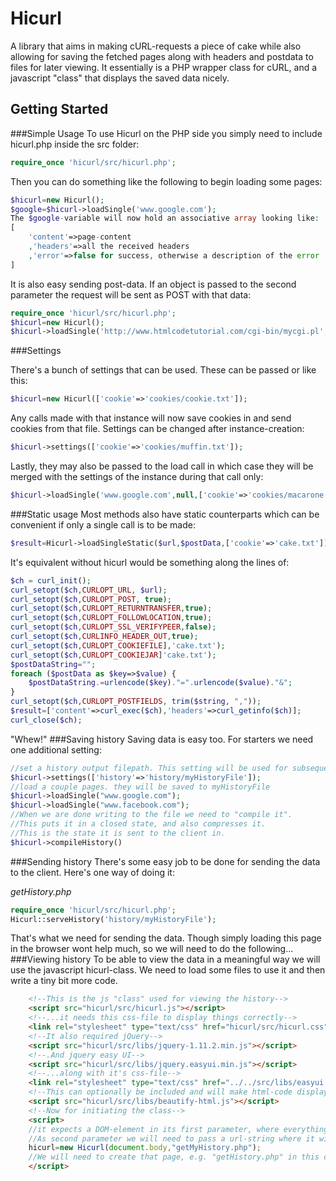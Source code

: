 # Hicurl
A library that aims in making cURL-requests a piece of cake while also allowing for saving the fetched pages along with headers and postdata to files for later viewing.
It essentially is a PHP wrapper class for cURL, and a javascript "class" that displays the saved data nicely.


## Getting Started
###Simple Usage
To use Hicurl on the PHP side you simply need to include hicurl.php inside the src folder:

````php
require_once 'hicurl/src/hicurl.php';
````

Then you can do something like the following to begin loading some pages:

````php
$hicurl=new Hicurl();
$google=$hicurl->loadSingle('www.google.com');
The $google-variable will now hold an associative array looking like:  
[
    'content'=>page-content  
    ,'headers'=>all the received headers  
    ,'error'=>false for success, otherwise a description of the error
]
````
It is also easy sending post-data. If an object is passed to the second parameter the request will be sent as POST with that data:

````php
require_once 'hicurl/src/hicurl.php';
$hicurl=new Hicurl();
$hicurl->loadSingle('http://www.htmlcodetutorial.com/cgi-bin/mycgi.pl',['foo'=>'bar']);
````
###Settings

There's a bunch of settings that can be used.
These can be passed or like this:
````php
$hicurl=new Hicurl(['cookie'=>'cookies/cookie.txt']);  
````
Any calls made with that instance will now save cookies in and send cookies from that file.
Settings can be changed after instance-creation:  
````php
$hicurl->settings(['cookie'=>'cookies/muffin.txt']);
````
Lastly, they may also be passed to the load call in which case they will be merged with the settings of the instance during that call only:
````php
$hicurl->loadSingle('www.google.com',null,['cookie'=>'cookies/macarone.txt']);
````
###Static usage
Most methods also have static counterparts which can be convenient if only a single call is to be made:
````php
$result=Hicurl->loadSingleStatic($url,$postData,['cookie'=>'cake.txt']);
````
It's equivalent without hicurl would be something along the lines of:
````php
$ch = curl_init();
curl_setopt($ch,CURLOPT_URL, $url);
curl_setopt($ch,CURLOPT_POST, true);
curl_setopt($ch,CURLOPT_RETURNTRANSFER,true);
curl_setopt($ch,CURLOPT_FOLLOWLOCATION,true);
curl_setopt($ch,CURLOPT_SSL_VERIFYPEER,false);
curl_setopt($ch,CURLINFO_HEADER_OUT,true);
curl_setopt($ch,CURLOPT_COOKIEFILE],'cake.txt');
curl_setopt($ch,CURLOPT_COOKIEJAR]'cake.txt');
$postDataString="";
foreach ($postData as $key=>$value) {
    $postDataString.=urlencode($key)."=".urlencode($value)."&";
}
curl_setopt($ch,CURLOPT_POSTFIELDS, trim($string, ","));
$result=['content'=>curl_exec($ch),'headers'=>curl_getinfo($ch)];
curl_close($ch);
````
"Whew!"
###Saving history
Saving data is easy too. For starters we need one additional setting:
````php
//set a history output filepath. This setting will be used for subsequent load-calls and will make them save data to that file.
$hicurl->settings(['history'=>'history/myHistoryFile']);
//load a couple pages. they will be saved to myHistoryFile
$hicurl->loadSingle("www.google.com");
$hicurl->loadSingle("www.facebook.com");
//When we are done writing to the file we need to "compile it".
//This puts it in a closed state, and also compresses it.
//This is the state it is sent to the client in.
$hicurl->compileHistory()
````
###Sending history
There's some easy job to be done for sending the data to the client. Here's one way of doing it:


*getHistory.php*
````php
require_once 'hicurl/src/hicurl.php';
Hicurl::serveHistory('history/myHistoryFile');
````
That's what we need for sending the data. Though simply loading this page in the browser wont help much, so we will need to do the following...
###Viewing history
To be able to view the data in a meaningful way we will use the javascript hicurl-class.
We need to load some files to use it and then write a tiny bit more code.
````html
    <!--This is the js "class" used for viewing the history-->
    <script src="hicurl/src/hicurl.js"></script>
    <!--...it needs this css-file to display things correctly-->
    <link rel="stylesheet" type="text/css" href="hicurl/src/hicurl.css">
    <!--It also required jQuery-->
    <script src="hicurl/src/libs/jquery-1.11.2.min.js"></script>
    <!--.And jquery easy UI-->
    <script src="hicurl/src/libs/jquery.easyui.min.js"></script>
    <!--...along with it's css-file-->
    <link rel="stylesheet" type="text/css" href="../../src/libs/easyui.css">
    <!--This can optionally be included and will make html-code display better-->
    <script src="hicurl/src/libs/beautify-html.js"></script>
    <!--Now for initiating the class-->
    <script>
    //it expects a DOM-element in its first parameter, where everything will be rendered unto.
    //As second parameter we will need to pass a url-string where it will fetch the history-data from.
    hicurl=new Hicurl(document.body,"getMyHistory.php");
    //We will need to create that page, e.g. "getHistory.php" in this case,  and make it send the data.
    </script>
````